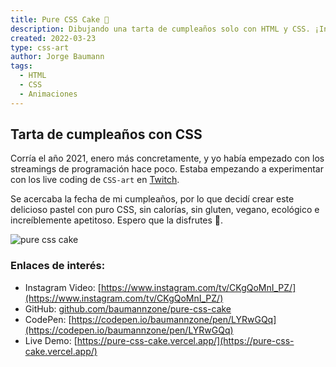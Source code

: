 ```yaml
---
title: Pure CSS Cake 🎂
description: Dibujando una tarta de cumpleaños solo con HTML y CSS. ¡Incluye animaciones en la velita! ¿Has visto cómo se mueve?
created: 2022-03-23
type: css-art
author: Jorge Baumann
tags:
  - HTML
  - CSS
  - Animaciones
---
```


## Tarta de cumpleaños con CSS

Corría el año 2021, enero más concretamente, y yo había empezado con los streamings de programación hace poco. 
Estaba empezando a experimentar con los live coding de `CSS-art` en [Twitch](https://twitch.tv/baumannzone).

Se acercaba la fecha de mi cumpleaños, por lo que decidí crear este delicioso pastel con puro CSS, sin calorías, sin gluten, vegano, ecológico e increíblemente apetitoso. Espero que la disfrutes 🎉.

![pure css cake](/blog/pure-css-cake/cake.png)

### Enlaces de interés:

- Instagram Video: [https://www.instagram.com/tv/CKgQoMnI_PZ/](https://www.instagram.com/tv/CKgQoMnI_PZ/)
- GitHub: [github.com/baumannzone/pure-css-cake](https://github.com/baumannzone/pure-css-cake)
- CodePen: [https://codepen.io/baumannzone/pen/LYRwGQq](https://codepen.io/baumannzone/pen/LYRwGQq)
- Live Demo: [https://pure-css-cake.vercel.app/](https://pure-css-cake.vercel.app/)
